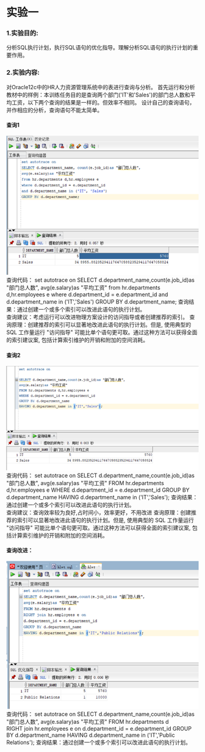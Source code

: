 # 实验一
### 1.实验目的:
分析SQL执行计划，执行SQL语句的优化指导。理解分析SQL语句的执行计划的重要作用。
### 2.实验内容:
对Oracle12c中的HR人力资源管理系统中的表进行查询与分析。
首先运行和分析教材中的样例：本训练任务目的是查询两个部门('IT'和'Sales')的部门总人数和平均工资，以下两个查询的结果是一样的。但效率不相同。
设计自己的查询语句，并作相应的分析，查询语句不能太简单。
#### 查询1
![查询1](pict1.png)
查询代码：
set autotrace on
SELECT d.department_name,count(e.job_id)as "部门总人数",
avg(e.salary)as "平均工资"
from hr.departments d,hr.employees e
where d.department_id = e.department_id
and d.department_name in ('IT','Sales')
GROUP BY d.department_name;
查询结果：通过创建一个或多个索引可以改进此语句的执行计划。	
查询建议：考虑运行可以改进物理方案设计的访问指导或者创建推荐的索引。
查询原理：创建推荐的索引可以显著地改进此语句的执行计划。但是, 使用典型的 SQL 工作量运行 "访问指导" 可能比单个语句更可取。通过这种方法可以获得全面的索引建议案, 包括计算索引维护的开销和附加的空间消耗。
#### 查询2
![查询2](pict2.png)
查询代码：
set autotrace on
SELECT d.department_name,count(e.job_id)as "部门总人数",
avg(e.salary)as "平均工资"
FROM hr.departments d,hr.employees e
WHERE d.department_id = e.department_id
GROUP BY d.department_name
HAVING d.department_name in ('IT','Sales');
查询结果：通过创建一个或多个索引可以改进此语句的执行计划。	
查询建议：查询效率较为良好,占时间小，效率更好，不用改进
查询原理：创建推荐的索引可以显著地改进此语句的执行计划。但是, 使用典型的 SQL 工作量运行 "访问指导" 可能比单个语句更可取。通过这种方法可以获得全面的索引建议案, 包括计算索引维护的开销和附加的空间消耗。
#### 查询改进：
![查询3](pict3.png)
查询代码：
set autotrace on
SELECT d.department_name,count(e.job_id)as "部门总人数",
avg(e.salary)as "平均工资"
FROM hr.departments d  
RIGHT join hr.employees e on
d.department_id = e.department_id
GROUP BY d.department_name
HAVING d.department_name in ('IT','Public Relations');
查询结果：通过创建一个或多个索引可以改进此语句的执行计划。	

